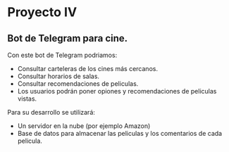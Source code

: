 # Proyecto IV

## Bot de Telegram para cine.

Con este bot de Telegram podriamos:
- Consultar carteleras de los cines más cercanos.
- Consultar horarios de salas.
- Consultar recomendaciones de peliculas.
- Los usuarios podrán poner opiones y recomendaciones de peliculas vistas.

Para su desarrollo se utilizará:
- Un servidor en la nube (por ejemplo Amazon)
- Base de datos para almacenar las peliculas y los comentarios de cada pelicula.
